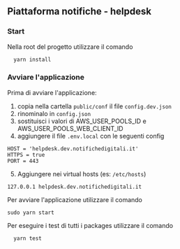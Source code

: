 ## **Piattaforma notifiche - helpdesk**

### **Start**

Nella root del progetto utilizzare il comando

```bash
  yarn install
```

### **Avviare l'applicazione**

Prima di avviare l'applicazione:

1. copia nella cartella `public/conf` il file `config.dev.json`
2. rinominalo in `config.json`
3. sostituisci i valori di AWS_USER_POOLS_ID e AWS_USER_POOLS_WEB_CLIENT_ID
4. aggiungere il file `.env.local` con le seguenti config

```text
HOST = 'helpdesk.dev.notifichedigitali.it'
HTTPS = true
PORT = 443
```

5. Aggiungere nei virtual hosts (es: `/etc/hosts`)

```text
127.0.0.1 helpdesk.dev.notifichedigitali.it
```

Per avviare l'applicazione utilizzare il comando

`sudo yarn start`

Per eseguire i test di tutti i packages utilizzare il comando 
```bash
  yarn test
```
